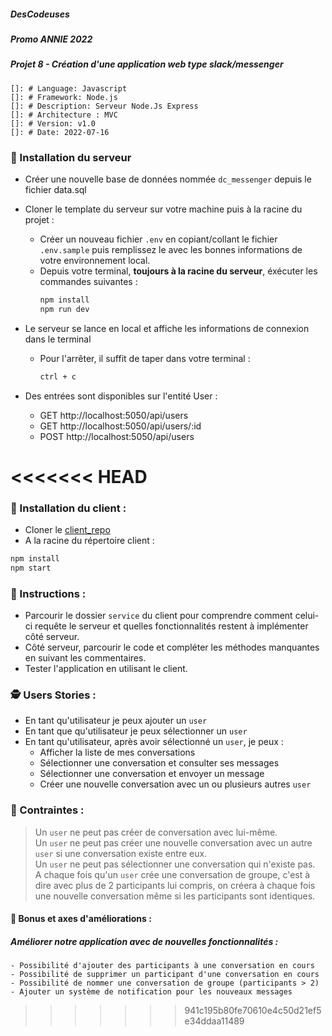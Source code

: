 ##### DesCodeuses 
##### Promo ANNIE 2022
##### Projet 8 -  Création d'une application web type slack/messenger
    
    []: # Language: Javascript
    []: # Framework: Node.js
    []: # Description: Serveur Node.Js Express
    []: # Architecture : MVC
    []: # Version: v1.0
    []: # Date: 2022-07-16

### 👾 Installation du serveur

- Créer une nouvelle base de données nommée `dc_messenger` depuis le fichier data.sql
  
- Cloner le template du serveur sur votre machine puis à la racine du projet : 
    - Créer un nouveau fichier `.env` en copiant/collant le fichier `.env.sample` puis remplissez le avec les bonnes informations de votre environnement local.
    - Depuis votre terminal, **toujours à la racine du serveur**, éxécuter les commandes suivantes :
        ```bash
        npm install
        npm run dev
        ```

- Le serveur se lance en local et affiche les informations de connexion dans le terminal
    - Pour l'arrêter, il suffit de taper dans votre terminal :
        ```bash
        ctrl + c
        ```

- Des entrées sont disponibles sur l'entité User :
    - GET http://localhost:5050/api/users
    - GET http://localhost:5050/api/users/:id
    - POST http://localhost:5050/api/users


<<<<<<< HEAD
=======

### 👾 Installation du client : 

- Cloner le [client_repo]('https://github.com/JennyViannay/dc_project_8_client')
- A la racine du répertoire client :
```bash
npm install
npm start
```

### 📝 Instructions :

- Parcourir le dossier `service` du client pour comprendre comment celui-ci requête le serveur et quelles fonctionnalités restent à implémenter côté serveur.
- Côté serveur, parcourir le code et compléter les méthodes manquantes en suivant les commentaires.
- Tester l'application en utilisant le client.


### 🕵️ Users Stories :

- En tant qu'utilisateur je peux ajouter un `user`
- En tant que qu'utilisateur je peux sélectionner un `user`
- En tant qu'utilisateur, après avoir sélectionné un `user`, je peux :
    - Afficher la liste de mes conversations
    - Sélectionner une conversation et consulter ses messages
    - Sélectionner une conversation et envoyer un message
    - Créer une nouvelle conversation avec un ou plusieurs autres `user`

###  🚩 Contraintes : 
> Un `user` ne peut pas créer de conversation avec lui-même. <br>
> Un `user` ne peut pas créer une nouvelle conversation avec un autre `user` si une conversation existe entre eux. <br>
> Un `user` ne peut pas sélectionner une conversation qui n'existe pas. <br>
> A chaque fois qu'un `user` crée une conversation de groupe, c'est à dire avec plus de 2 participants lui compris, on créera à chaque fois une nouvelle conversation même si les participants sont identiques.

#### 🎈 Bonus et axes d'améliorations :

##### Améliorer notre application avec de nouvelles fonctionnalités :
    - Possibilité d'ajouter des participants à une conversation en cours 
    - Possibilité de supprimer un participant d'une conversation en cours 
    - Possibilité de nommer une conversation de groupe (participants > 2) 
    - Ajouter un système de notification pour les nouveaux messages
>>>>>>> 941c195b80fe70610e4c50d21ef5e34ddaa11489
